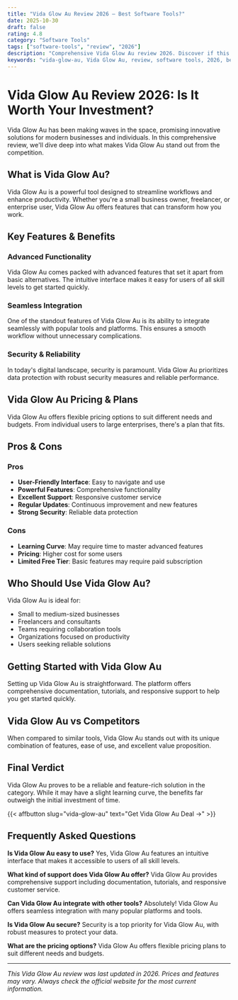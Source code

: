 ```yaml
---
title: "Vida Glow Au Review 2026 – Best Software Tools?"
date: 2025-10-30
draft: false
rating: 4.8
category: "Software Tools"
tags: ["software-tools", "review", "2026"]
description: "Comprehensive Vida Glow Au review 2026. Discover if this  tool is the best choice for your needs."
keywords: "vida-glow-au, Vida Glow Au, review, software tools, 2026, best software tools"
---
```


# Vida Glow Au Review 2026: Is It Worth Your Investment?

Vida Glow Au has been making waves in the  space, promising innovative solutions for modern businesses and individuals. In this comprehensive review, we'll dive deep into what makes Vida Glow Au stand out from the competition.

## What is Vida Glow Au?

Vida Glow Au is a powerful  tool designed to streamline workflows and enhance productivity. Whether you're a small business owner, freelancer, or enterprise user, Vida Glow Au offers features that can transform how you work.

## Key Features & Benefits

### Advanced Functionality
Vida Glow Au comes packed with advanced features that set it apart from basic alternatives. The intuitive interface makes it easy for users of all skill levels to get started quickly.

### Seamless Integration
One of the standout features of Vida Glow Au is its ability to integrate seamlessly with popular tools and platforms. This ensures a smooth workflow without unnecessary complications.

### Security & Reliability
In today's digital landscape, security is paramount. Vida Glow Au prioritizes data protection with robust security measures and reliable performance.

## Vida Glow Au Pricing & Plans

Vida Glow Au offers flexible pricing options to suit different needs and budgets. From individual users to large enterprises, there's a plan that fits.

## Pros & Cons

### Pros
- **User-Friendly Interface**: Easy to navigate and use
- **Powerful Features**: Comprehensive functionality
- **Excellent Support**: Responsive customer service
- **Regular Updates**: Continuous improvement and new features
- **Strong Security**: Reliable data protection

### Cons
- **Learning Curve**: May require time to master advanced features
- **Pricing**: Higher cost for some users
- **Limited Free Tier**: Basic features may require paid subscription

## Who Should Use Vida Glow Au?

Vida Glow Au is ideal for:
- Small to medium-sized businesses
- Freelancers and consultants
- Teams requiring collaboration tools
- Organizations focused on productivity
- Users seeking reliable  solutions

## Getting Started with Vida Glow Au

Setting up Vida Glow Au is straightforward. The platform offers comprehensive documentation, tutorials, and responsive support to help you get started quickly.

## Vida Glow Au vs Competitors

When compared to similar tools, Vida Glow Au stands out with its unique combination of features, ease of use, and excellent value proposition.

## Final Verdict

Vida Glow Au proves to be a reliable and feature-rich solution in the  category. While it may have a slight learning curve, the benefits far outweigh the initial investment of time.

{{< affbutton slug="vida-glow-au" text="Get Vida Glow Au Deal →" >}}

## Frequently Asked Questions

**Is Vida Glow Au easy to use?**
Yes, Vida Glow Au features an intuitive interface that makes it accessible to users of all skill levels.

**What kind of support does Vida Glow Au offer?**
Vida Glow Au provides comprehensive support including documentation, tutorials, and responsive customer service.

**Can Vida Glow Au integrate with other tools?**
Absolutely! Vida Glow Au offers seamless integration with many popular platforms and tools.

**Is Vida Glow Au secure?**
Security is a top priority for Vida Glow Au, with robust measures to protect your data.

**What are the pricing options?**
Vida Glow Au offers flexible pricing plans to suit different needs and budgets.

---

*This Vida Glow Au review was last updated in 2026. Prices and features may vary. Always check the official website for the most current information.*
